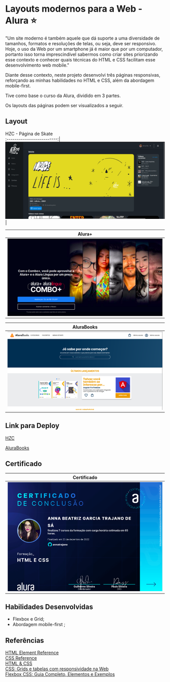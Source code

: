 # Layouts modernos para a Web - Alura ⭐

"Um site moderno é também aquele que dá suporte a uma diversidade de tamanhos, 
formatos e resoluções de telas, ou seja, deve ser responsivo. Hoje, o uso da Web por um smartphone já é maior que por um computador, 
portanto isso torna imprescindível sabermos como criar sites priorizando esse contexto e conhecer quais técnicas do HTML e CSS 
facilitam esse desenvolvimento web mobile."

Diante desse contexto, neste projeto desenvolvi três páginas responsivas, reforçando as minhas habilidades no HTML e CSS, além da abordagem
mobile-first.

Tive como base o curso da Alura, dividido em 3 partes. 

Os layouts das páginas podem ser visualizados a seguir.


## Layout

HZC - Página de Skate          
:-------------------------:|
![Screeshot](./img/hzc.png)  |

Alura+            |         
:-------------------------:|
![Screeshot](./img/alura-plus.png)  |


AluraBooks           |        
:-------------------------:|
![Screeshot](./img/alura-books.png)  |


## Link para Deploy

[HZC](https://css-alura-fff6-3r07ulp35-annatrajano.vercel.app/)<br>

[AluraBooks](https://css-alura-y2ev.vercel.app/)<br>


## Certificado

Certificado            |         
:-------------------------:|
![Screeshot](./img/certificado.png)  |


## Habilidades Desenvolvidas

 - Flexbox e Grid;
 - Abordagem mobile-first ;

 
 ## Referências
[HTML Element Reference](https://www.w3schools.com/TAGS/default.asp)<br>
[CSS Reference](https://www.w3schools.com/cssref/index.php)<br>
[HTML & CSS](https://cursos.alura.com.br/formacao-html-e-css)<br>
[CSS: Grids e tabelas com responsividade na Web](https://www.alura.com.br/artigos/como-fazer-grids-e-a-responsividade-na-web)<br>
[Flexbox CSS: Guia Completo, Elementos e Exemplos](https://www.alura.com.br/artigos/css-guia-do-flexbox)<br>
